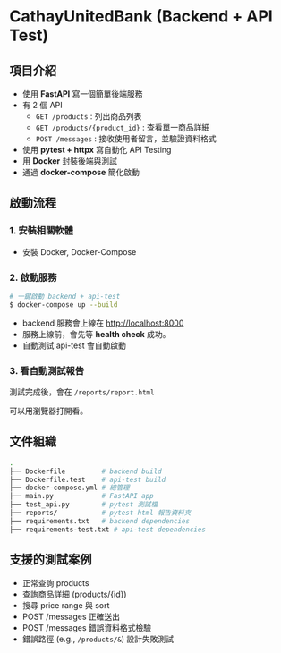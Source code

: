 # **CathayUnitedBank** (Backend + API Test)

## 項目介紹

- 使用 **FastAPI** 寫一個簡單後端服務
- 有 2 個 API
    - `GET /products` : 列出商品列表
    - `GET /products/{product_id}` : 查看單一商品詳細
    - `POST /messages` : 接收使用者留言，並驗證資料格式
- 使用 **pytest + httpx** 寫自動化 API Testing
- 用 **Docker** 封裝後端與測試
- 通過 **docker-compose** 簡化啟動

## 啟動流程

### 1. 安裝相關軟體

- 安裝 Docker, Docker-Compose

### 2. 啟動服務

```bash
# 一鍵啟動 backend + api-test
$ docker-compose up --build

```

- backend 服務會上線在 [http://localhost:8000](http://localhost:8000/)
- 服務上線前，會先等 **health check** 成功。
- 自動測試 api-test 會自動啟動

### 3. 看自動測試報告

測試完成後，會在 `/reports/report.html`

可以用瀏覽器打開看。

## 文件組織

```bash
.
├── Dockerfile         # backend build
├── Dockerfile.test    # api-test build
├── docker-compose.yml # 總管理
├── main.py            # FastAPI app
├── test_api.py        # pytest 測試檔
├── reports/           # pytest-html 報告資料夾
├── requirements.txt   # backend dependencies
├── requirements-test.txt # api-test dependencies

```

## 支援的測試案例

- 正常查詢 products
- 查詢商品詳細 (products/{id})
- 搜尋 price range 與 sort
- POST /messages 正確送出
- POST /messages 錯誤資料格式檢驗
- 錯誤路徑 (e.g., `/products/&`) 設計失敗測試
